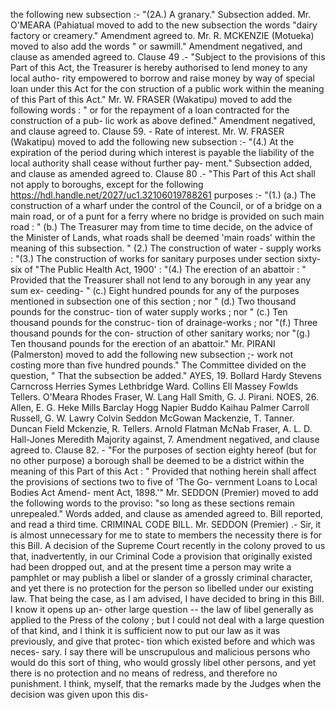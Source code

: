 the following new subsection :- "(2A.) A granary." Subsection added. Mr. O'MEARA (Pahiatual moved to add to the new subsection the words "dairy factory or creamery." Amendment agreed to. Mr. R. MCKENZIE (Motueka) moved to also add the words " or sawmill." Amendment negatived, and clause as amended agreed to. Clause 49 .- "Subject to the provisions of this Part of this Act, the Treasurer is hereby authorised to lend money to any local autho- rity empowered to borrow and raise money by way of special loan under this Act for the con struction of a public work within the meaning of this Part of this Act." Mr. W. FRASER (Wakatipu) moved to add the following words : " or for the repayment of a loan contracted for the construction of a pub- lic work as above defined." Amendment negatived, and clause agreed to. Clause 59. - Rate of interest. Mr. W. FRASER (Wakatipu) moved to add the following new subsection :- "(4.) At the expiration of the period during which interest is payable the liability of the local authority shall cease without further pay- ment." Subsection added, and clause as amended agreed to. Clause 80 .- "This Part of this Act shall not apply to boroughs, except for the following https://hdl.handle.net/2027/uc1.32106019788261 purposes :- "(1.) (a.) The construction of a wharf under the control of the Council, or of a bridge on a main road, or of a punt for a ferry where no bridge is provided on such main road : " (b.) The Treasurer may from time to time decide, on the advice of the Minister of Lands, what roads shall be deemed 'main roads' within the meaning of this subsection. " (2.) The construction of water - supply works : "(3.) The construction of works for sanitary purposes under section sixty-six of "The Public Health Act, 1900' : "(4.) The erection of an abattoir : " Provided that the Treasurer shall not lend to any borough in any year any sum ex- ceeding- " (c.) Eight hundred pounds for any of the purposes mentioned in subsection one of this section ; nor " (d.) Two thousand pounds for the construc- tion of water supply works ; nor " (c.) Ten thousand pounds for the construc- tion of drainage-works ; nor "(f.) Three thousand pounds for the con- struction of other sanitary works; nor "(g.) Ten thousand pounds for the erection of an abattoir." Mr. PIRANI (Palmerston) moved to add the following new subsection ;- work not costing more than five hundred pounds." The Committee divided on the question, " That the subsection be added." AYES, 19. Bollard Hardy Stevens Carncross Herries Symes Lethbridge Ward. Collins Ell Massey Fowlds Tellers. O'Meara Rhodes Fraser, W. Lang Hall Smith, G. J. Pirani. NOES, 26. Allen, E. G. Heke Mills Barclay Hogg Napier Buddo Kaihau Palmer Carroll Russell, G. W. Lawry Colvin Seddon McGowan Mackenzie, T. Tanner. Duncan Field Mckenzie, R. Tellers. Arnold Flatman McNab Fraser, A. L. D. Hall-Jones Meredith Majority against, 7. Amendment negatived, and clause agreed to. Clause 82. - "For the purposes of section eighty hereof (but for no other purpose) a borough shall be deemed to be a district within the meaning of this Part of this Act : " Provided that nothing herein shall affect the provisions of sections two to five of 'The Go- vernment Loans to Local Bodies Act Amend- ment Act, 1898.'" Mr. SEDDON (Premier) moved to add the following words to the proviso: "so long as these sections remain unrepealed." Words added, and clause as amended agreed to. Bill reported, and read a third time. CRIMINAL CODE BILL. Mr. SEDDON (Premier) .- Sir, it is almost unnecessary for me to state to members the necessity there is for this Bill. A decision of the Supreme Court recently in the colony proved to us that, inadvertently, in our Criminal Code a provision that originally existed had been dropped out, and at the present time a person may write a pamphlet or may publish a libel or slander of a grossly criminal character, and yet there is no protection for the person so libelled under our existing law. That being the case, as I am advised, I have decided to bring in this Bill. I know it opens up an- other large question -- the law of libel generally as applied to the Press of the colony ; but I could not deal with a large question of that kind, and I think it is sufficient now to put our law as it was previously, and give that protec- tion which existed before and which was neces- sary. I say there will be unscrupulous and malicious persons who would do this sort of thing, who would grossly libel other persons, and yet there is no protection and no means of redress, and therefore no punishment. I think, myself, that the remarks made by the Judges when the decision was given upon this dis- 